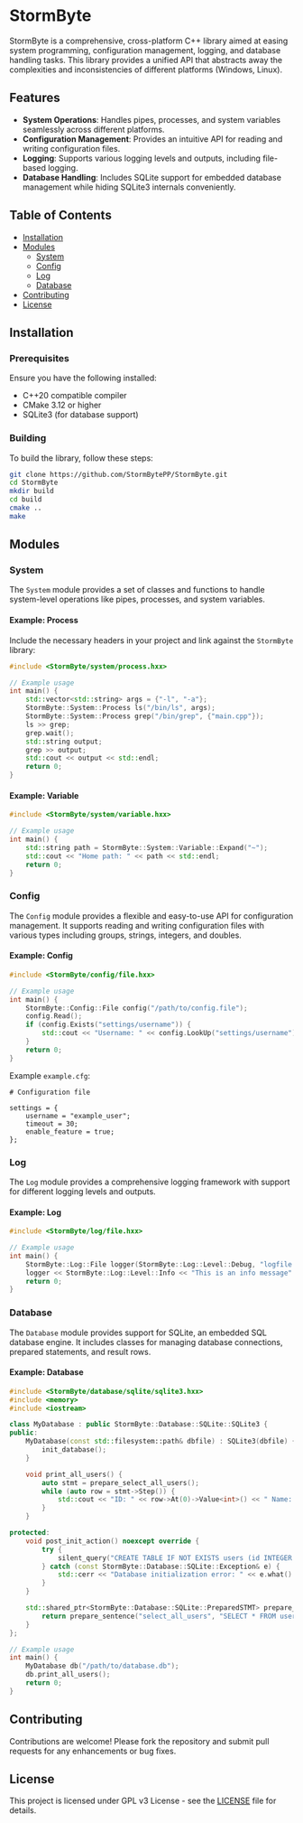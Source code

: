 # StormByte

StormByte is a comprehensive, cross-platform C++ library aimed at easing system programming, configuration management, logging, and database handling tasks. This library provides a unified API that abstracts away the complexities and inconsistencies of different platforms (Windows, Linux).

## Features

- **System Operations**: Handles pipes, processes, and system variables seamlessly across different platforms.
- **Configuration Management**: Provides an intuitive API for reading and writing configuration files.
- **Logging**: Supports various logging levels and outputs, including file-based logging.
- **Database Handling**: Includes SQLite support for embedded database management while hiding SQLite3 internals conveniently.

## Table of Contents

- [Installation](#Installation)
- [Modules](#Modules)
  - [System](#System)
  - [Config](#Config)
  - [Log](#Log)
  - [Database](#Database)
- [Contributing](#Contributing)
- [License](#License)

## Installation

### Prerequisites

Ensure you have the following installed:

- C++20 compatible compiler
- CMake 3.12 or higher
- SQLite3 (for database support)

### Building

To build the library, follow these steps:

```sh
git clone https://github.com/StormBytePP/StormByte.git
cd StormByte
mkdir build
cd build
cmake ..
make
```

## Modules

### System

The `System` module provides a set of classes and functions to handle system-level operations like pipes, processes, and system variables.

#### Example: Process

Include the necessary headers in your project and link against the `StormByte` library:

```cpp
#include <StormByte/system/process.hxx>

// Example usage
int main() {
    std::vector<std::string> args = {"-l", "-a"};
    StormByte::System::Process ls("/bin/ls", args);
    StormByte::System::Process grep("/bin/grep", {"main.cpp"});
    ls >> grep;
    grep.wait();
    std::string output;
    grep >> output;
    std::cout << output << std::endl;
    return 0;
}
```

#### Example: Variable

```cpp
#include <StormByte/system/variable.hxx>

// Example usage
int main() {
    std::string path = StormByte::System::Variable::Expand("~");
    std::cout << "Home path: " << path << std::endl;
    return 0;
}
```

### Config

The `Config` module provides a flexible and easy-to-use API for configuration management. It supports reading and writing configuration files with various types including groups, strings, integers, and doubles.

#### Example: Config

```cpp
#include <StormByte/config/file.hxx>

// Example usage
int main() {
    StormByte::Config::File config("/path/to/config.file");
    config.Read();
    if (config.Exists("settings/username")) {
        std::cout << "Username: " << config.LookUp("settings/username")->AsString() << std::endl;
    }
    return 0;
}
```

Example `example.cfg`:

```plaintext
# Configuration file

settings = {
    username = "example_user";
    timeout = 30;
    enable_feature = true;
};
```

### Log

The `Log` module provides a comprehensive logging framework with support for different logging levels and outputs.

#### Example: Log

```cpp
#include <StormByte/log/file.hxx>

// Example usage
int main() {
    StormByte::Log::File logger(StormByte::Log::Level::Debug, "logfile.txt");
    logger << StormByte::Log::Level::Info << "This is an info message" << StormByte::Log::endl;
    return 0;
}
```

### Database

The `Database` module provides support for SQLite, an embedded SQL database engine. It includes classes for managing database connections, prepared statements, and result rows.

#### Example: Database

```cpp
#include <StormByte/database/sqlite/sqlite3.hxx>
#include <memory>
#include <iostream>

class MyDatabase : public StormByte::Database::SQLite::SQLite3 {
public:
    MyDatabase(const std::filesystem::path& dbfile) : SQLite3(dbfile) {
        init_database();
    }

    void print_all_users() {
        auto stmt = prepare_select_all_users();
        while (auto row = stmt->Step()) {
            std::cout << "ID: " << row->At(0)->Value<int>() << " Name: " << row->At(1)->Value<std::string>() << std::endl;
        }
    }

protected:
    void post_init_action() noexcept override {
        try {
            silent_query("CREATE TABLE IF NOT EXISTS users (id INTEGER PRIMARY KEY, name TEXT NOT NULL)");
        } catch (const StormByte::Database::SQLite::Exception& e) {
            std::cerr << "Database initialization error: " << e.what() << std::endl;
        }
    }

    std::shared_ptr<StormByte::Database::SQLite::PreparedSTMT> prepare_select_all_users() {
        return prepare_sentence("select_all_users", "SELECT * FROM users");
    }
};

// Example usage
int main() {
    MyDatabase db("/path/to/database.db");
    db.print_all_users();
    return 0;
}
```

## Contributing

Contributions are welcome! Please fork the repository and submit pull requests for any enhancements or bug fixes.

## License

This project is licensed under GPL v3 License - see the [LICENSE](LICENSE) file for details.
